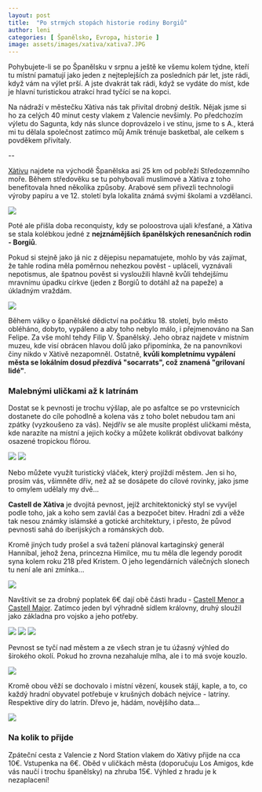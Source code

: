 ```yaml
---
layout: post
title:  "Po strmých stopách historie rodiny Borgiů"
author: leni
categories: [ Španělsko, Evropa, historie ]
image: assets/images/xativa/xativa7.JPG
---
```

Pohybujete-li se po Španělsku v srpnu a ještě ke všemu kolem týdne, kteří tu místní pamatují jako jeden z nejteplejších za posledních pár let, jste rádi, když vám na výlet prší. A jste dvakrát tak rádi, když se vydáte do míst, kde je hlavní turistickou atrakcí hrad tyčící se na kopci. 

Na nádraží v městečku Xàtiva nás tak přivítal drobný deštík. Nějak jsme si ho za celých 40 minut cesty vlakem z Valencie nevšimly. Po předchozím výletu do Sagunta, kdy nás slunce doprovázelo i ve stínu, jsme to s A., která mi tu dělala společnost zatímco můj Amík trénuje basketbal, ale celkem s povděkem přivítaly.

--

<a href="https://xativaturismo.com/">Xàtivu</a> najdete na východě Španělska asi 25 km od pobřeží Středozemního moře. Během středověku se tu pohybovali muslimové a Xàtiva z toho benefitovala hned několika způsoby. Arabové sem přivezli technologii výroby papíru a ve 12. století byla lokalita známá svými školami a vzdělanci.

<img src="/assets/images/xativa/xativa2.JPG">

Poté ale přišla doba reconquisty, kdy se poloostrova ujali křesťané, a Xàtiva se stala kolébkou jedné z **nejznámějších španělských renesančních rodin - Borgiů**.

Pokud si stejně jako já nic z dějepisu nepamatujete, mohlo by vás zajímat, že tahle rodina měla poměrnou nehezkou pověst - upláceli, vyznávali nepotismus, ale špatnou pověst si vysloužili hlavně kvůli tehdejšímu mravnímu úpadku církve (jeden z Borgiů to dotáhl až na papeže) a úkladným vraždám.

<img src="/assets/images/xativa/xativa1.JPG">

Během války o španělské dědictví na počátku 18. století, bylo město obléháno, dobyto, vypáleno a aby toho nebylo málo, i přejmenováno na San Felipe.  Za vše mohl tehdy Filip V. Španělský. Jeho obraz najdete v místním muzeu, kde visí obrácen hlavou dolů jako připomínka, že na panovníkovi činy nikdo v Xàtivě nezapomněl. Ostatně, **kvůli kompletnímu vypálení města se lokálním dosud přezdívá "socarrats", což znamená "grilovaní lidé"**.

### Malebnými uličkami až k latrínám

Dostat se k pevnosti je trochu výšlap, ale po asfaltce se po vrstevnicích dostanete do cíle pohodlně a kolena vás z toho bolet nebudou tam ani zpátky (vyzkoušeno za vás). Nejdřív se ale musíte proplést uličkami města, kde narazíte na místní a jejich kočky a můžete kolikrát obdivovat balkóny osazené tropickou flórou.

<img src="/assets/images/xativa/xativa3.JPG">

<img src="/assets/images/xativa/xativa4.JPG">

Nebo můžete využít turistický vláček, který projíždí městem. Jen si ho, prosím vás, všimněte dřív, než až se dosápete do cílové rovinky, jako jsme to omylem udělaly my dvě...

**Castell de Xàtiva** je dvojitá pevnost, jejíž architektonický styl se vyvíjel podle toho, jak a koho sem zavlál čas a bezpočet bitev. Hradní zdi a věže tak nesou známky islámské a gotické architektury, i přesto, že původ pevnosti sahá do iberijských a románských dob.

Kromě jiných tudy prošel a svá tažení plánoval kartaginský generál Hannibal, jehož žena, princezna Himilce, mu tu měla dle legendy porodit syna kolem roku 218 před Kristem. O jeho legendárních válečných slonech tu není ale ani zmínka...

<img src="/assets/images/xativa/xativa6.JPG">

Navštívit se za drobný poplatek 6€ dají obě části hradu - <a href="https://xativaturismo.com/en/xativa-castle-2/">Castell Menor a Castell Major</a>. Zatímco jeden byl výhradně sídlem královny, druhý sloužil jako základna pro vojsko a jeho potřeby.

<img src="/assets/images/xativa/xativa8.JPG">

<img src="/assets/images/xativa/xativa12.JPG">

<img src="/assets/images/xativa/xativa10.JPG">

Pevnost se tyčí nad městem a ze všech stran je tu úžasný výhled do širokého okolí. Pokud ho zrovna nezahaluje mlha, ale i to má svoje kouzlo.

<img src="/assets/images/xativa/xativa9.JPG">

Kromě obou věží se dochovalo i místní vězení, kousek stájí, kaple, a to, co každý hradní obyvatel potřebuje v krušných dobách nejvíce - latríny. Respektive díry do latrín. Dřevo je, hádám, novějšího data...

<img src="/assets/images/xativa/xativa11.JPG">

### Na kolik to přijde
Zpáteční cesta z Valencie z Nord Station vlakem do Xàtivy přijde na cca 10€. Vstupenka na 6€. Oběd v uličkách města (doporučuju Los Amigos, kde vás naučí i trochu španělsky) na zhruba 15€. Výhled z hradu je k nezaplacení!